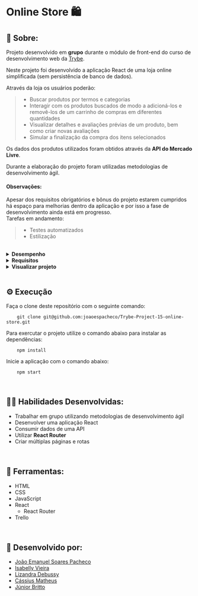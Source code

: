 # Online Store 🛍️

## 📄 Sobre:

Projeto desenvolvido em <strong>grupo</strong> durante o módulo de front-end do curso de desenvolvimento web da [Trybe](https://www.betrybe.com/).

Neste projeto foi desenvolvido a aplicação React de uma loja online simplificada (sem persistência de banco de dados). 

Através da loja os usuários poderão:
> * Buscar produtos por termos e categorias
> * Interagir com os produtos buscados de modo a adicioná-los e removê-los de um carrinho de compras em diferentes quantidades
> * Visualizar detalhes e avaliações prévias de um produto, bem como criar novas avaliações
> * Simular a finalização da compra dos itens selecionados

Os dados dos produtos utilizados foram obtidos através da <strong>API do Mercado Livre</strong>.

Durante a elaboração do projeto foram utilizadas metodologias de desenvolvimento ágil.

#### Observações:
Apesar dos requisitos obrigatórios e bônus do projeto estarem cumpridos há espaço para melhorias dentro da aplicação e por isso a fase de desenvolvimento ainda está em progresso.
</br>
Tarefas em andamento:
> * Testes automatizados
> * Estilização

</br>
<details>
<summary><strong>Desempenho</strong></summary>
Aprovado com 100% de desempenho em todos os requisitos

![image](https://user-images.githubusercontent.com/99846604/211171553-de068a54-8f1a-45f8-9e2c-c09db07dfd4d.png)

</details>

<details>
<summary><strong>Requisitos</strong></summary>
</br>
<strong>Requisitos obrigatórios:</strong>
</br>
1. Implemente o módulo de acesso à api do Mercado Livre </br>
2. Crie uma página de listagem de produtos vazia </br>
3. Crie a página do carrinho de compras </br>
4. Liste as categorias de produtos disponíveis via API na página principal </br>
5. Liste os produtos buscados por termos, com os dados resumidos, associados a esses termos </br>
6. Selecione uma categoria e mostre somente os produtos daquela categoria </br>
7. Redirecione para uma tela com a exibição detalhada ao clicar na exibição resumida de um produto </br>
8. Adicione produtos ao carrinho a partir da tela de listagem de produtos </br>
9. Adicione um produto ao carrinho a partir de sua tela de exibição detalhada </br>
10. Visualize a lista de produtos adicionados ao carrinho em sua página e permita a manipulação da sua quantidade </br>
11. Avalie e comente acerca de um produto em sua tela de exibição detalhada </br>
12. Finalize a compra vendo um resumo dela, preenchendo os seus dados e escolhendo a forma de pagamento </br>
</br>
<strong>Requisitos bônus:</strong>
</br>
13. Mostre junto ao ícone do carrinho a quantidade de produtos dentro dele, em todas as telas em que ele aparece </br>
14. Limite a quantidade de produtos adicionados ao carrinho pela quantidade disponível em estoque </br>
15. Mostre quais produtos tem o frete grátis </br>
</details>

<details>
<summary><strong>Visualizar projeto</strong></summary>
:construction: Área em construção ! :construction:
</details>
</br>

## ⚙️ Execução

Faça o clone deste repositório com o seguinte comando:

        git clone git@github.com:joaoespacheco/Trybe-Project-15-online-store.git

Para exercutar o projeto utilize o comando abaixo para instalar as dependências:

        npm install

Inicie a aplicação com o comando abaixo:

        npm start
</br>

## 🤹🏽 Habilidades Desenvolvidas:
* Trabalhar em grupo utilizando metodologias de desenvolvimento ágil
* Desenvolver uma aplicação React
* Consumir dados de uma API
* Utilizar <strong>React Router</strong>
* Criar múltiplas páginas e rotas
</br>

## 🧰 Ferramentas:
* HTML
* CSS
* JavaScript
* React
  * React Router
* Trello
</br>

## 📝 Desenvolvido por:
* [João Emanuel Soares Pacheco](https://github.com/joaoespacheco)
* [Isabelly Vieira](https://github.com/Isa-Vieira)
* [Lizandra Debussy](https://github.com/Lizandra-Debussy)
* [Cássius Matheus](https://github.com/cassiusmatheus)
* [Júnior Britto](https://github.com/JuniorBritto)
